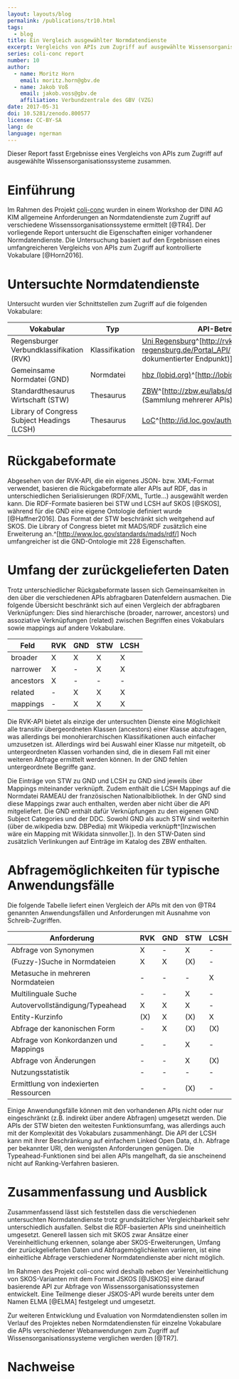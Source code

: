 ```yaml
---
layout: layouts/blog
permalink: /publications/tr10.html
tags:
  - blog
title: Ein Vergleich ausgewählter Normdatendienste
excerpt: Vergleichs von APIs zum Zugriff auf ausgewählte Wissensorganisationssysteme
series: coli-conc report
number: 10
author:
  - name: Moritz Horn
    email: moritz.horn@gbv.de 
  - name: Jakob Voß
    email: jakob.voss@gbv.de
    affiliation: Verbundzentrale des GBV (VZG)
date: 2017-05-31
doi: 10.5281/zenodo.800577
license: CC-BY-SA
lang: de
language: ngerman
---
```


Dieser Report fasst Ergebnisse eines Vergleichs von APIs zum Zugriff auf
ausgewählte Wissensorganisationssysteme zusammen.

# Einführung

Im Rahmen des Projekt [coli-conc](https://coli-conc.gbv.de/) wurden in einem
Workshop der DINI AG KIM allgemeine Anforderungen an Normdatendienste zum
Zugriff auf verschiedene Wissenssorganisationssysteme ermittelt [@TR4]. Der
vorliegende Report untersucht die Eigenschaften einiger vorhandener
Normdatendienste. Die Untersuchung basiert auf den Ergebnissen eines
umfangreicheren Vergleichs von APIs zum Zugriff auf kontrollierte Vokabulare
[@Horn2016].

# Untersuchte Normdatendienste

Untersucht wurden vier Schnittstellen zum Zugriff auf die folgenden Vokabulare:

Vokabular                                   | Typ            | API-Betreiber
--------------------------------------------|----------------|-----
Regensburger Verbundklassifikation (RVK)    | Klassifikation | [Uni Regensburg](http://rvk.uni-regensburg.de/api/)^[<http://rvk.uni-regensburg.de/Portal_API/> (nicht dokumentierter Endpunkt)]
Gemeinsame Normdatei (GND)                  | Normdatei      | [hbz (lobid.org)](http://lobid.org/api)^[<http://lobid.org/api>]
Standardthesaurus Wirtschaft (STW)          | Thesaurus      | [ZBW](http://zbw.eu/labs/de/project/econ-ws)^[<http://zbw.eu/labs/de/project/econ-ws> (Sammlung mehrerer APIs)]
Library of Congress Subject Headings (LCSH) | Thesaurus      | [LoC](http://id.loc.gov/authorities/subjects.html)^[<http://id.loc.gov/authorities/subjects.html>]

# Rückgabeformate

Abgesehen von der RVK-API, die ein eigenes JSON- bzw. XML-Format verwendet,
basieren die Rückgabeformate aller APIs auf RDF, das in unterschiedlichen
Serialisierungen (RDF/XML, Turtle...) ausgewählt werden kann. Die RDF-Formate
basieren bei STW und LCSH auf SKOS [@SKOS], während für die GND eine eigene
Ontologie definiert wurde [@Haffner2016]. Das Format der STW beschränkt sich
weitgehend auf SKOS. Die Library of Congress bietet mit MADS/RDF zusätzlich
eine Erweiterung an.^[<http://www.loc.gov/standards/mads/rdf/>] Noch
umfangreicher ist die GND-Ontologie mit 228 Eigenschaften.

# Umfang der zurückgelieferten Daten

Trotz unterschiedlicher Rückgabeformate lassen sich Gemeinsamkeiten in den über
die verschiedenen APIs abfragbaren Datenfeldern ausmachen. Die folgende
Übersicht beschränkt sich auf einen Vergleich der abfragbaren Verknüpfungen:
Dies sind hierarchische (broader, narrower, ancestors) und assoziative
Verknüpfungen (related) zwischen Begriffen eines Vokabulars sowie mappings auf
andere Vokabulare.
 
Feld            | RVK   | GND   | STW   | LCSH
----------------|-------|-------|-------|-----
broader         | X     | X     | X     | X
narrower        | X     | -     | X     | X
ancestors       | X     | -     | -     | -
related         | -     | X     | X     | X
mappings        | -     | X     | X     | X

Die RVK-API bietet als einzige der untersuchten Dienste eine Möglichkeit alle
transitiv übergeordneten Klassen (ancestors) einer Klasse abzufragen, was
allerdings bei monohierarchischen Klassifikationen auch einfacher umzusetzen
ist. Allerdings wird bei Auswahl einer Klasse nur mitgeteilt, ob
untergeordneten Klassen vorhanden sind, die in diesem Fall mit einer weiteren
Abfrage ermittelt werden können. In der GND fehlen untergeordnete Begriffe
ganz.

Die Einträge von STW zu GND und LCSH zu GND sind jeweils über Mappings
miteinander verknüpft. Zudem enthält die LCSH Mappings auf die Normdatei RAMEAU
der französischen Nationalbibliothek. In der GND sind diese Mappings zwar auch
enthalten, werden aber nicht über die API mitgeliefert.  Die GND enthält dafür
Verknüpfungen zu den eigenen GND Subject Categories und der DDC.  Sowohl GND
als auch STW sind weiterhin (über de.wikipedia bzw. DBPedia) mit Wikipedia
verknüpft^[Inzwischen wäre ein Mapping mit Wikidata sinnvoller.]).  In den
STW-Daten sind zusätzlich Verlinkungen auf Einträge im Katalog des ZBW
enthalten.

# Abfragemöglichkeiten für typische Anwendungsfälle

Die folgende Tabelle liefert einen Vergleich der APIs mit den von @TR4
genannten Anwendungsfällen und Anforderungen mit Ausnahme von
Schreib-Zugriffen.

 Anforderung                            | RVK   | GND   | STW   | LCSH
----------------------------------------|-------|-------|-------|-----
Abfrage von Synonymen                   | X     | -     | X     | -
(Fuzzy-)Suche in Normdateien            | X     | X     | (X)   | -
Metasuche in mehreren Normdateien       | -     | -     | -     | X 
Multilinguale Suche                     | -     | -     | X     | -
Autovervollständigung/Typeahead         | X     | X     | X     | -
Entity-Kurzinfo                         | (X)   | X     | (X)   | X 
Abfrage der kanonischen Form            | -     | X     | (X)   | (X)
Abfrage von Konkordanzen und Mappings   | -     | -     | X     | -
Abfrage von Änderungen                  | -     | -     | X     | (X)
Nutzungsstatistik                       | -     | -     | -     | -
Ermittlung von indexierten Ressourcen   | -     | -     | (X)   | -

Einige Anwendungsfälle können mit den vorhandenen APIs nicht oder nur
eingeschränkt (z.B. indirekt über andere Abfragen) umgesetzt werden. Die APIs
der STW bieten den weitesten Funktionsumfang, was allerdings auch mit der
Komplexität des Vokabulars zusammenhängt. Die API der LCSH kann mit ihrer
Beschränkung auf einfachem Linked Open Data, d.h. Abfrage per bekannter URI,
den wenigsten Anforderungen genügen. Die Typeahead-Funktionen sind bei allen
APIs mangelhaft, da sie anscheinend nicht auf Ranking-Verfahren basieren.

# Zusammenfassung und Ausblick

Zusammenfassend lässt sich feststellen dass die verschiedenen untersuchten
Normdatendienste trotz grundsätzlicher Vergleichbarkeit sehr unterschiedlich
ausfallen. Selbst die RDF-basierten APIs sind uneinheitlich umgesetzt. Generell
lassen sich mit SKOS zwar Ansätze einer Vereinheitlichung erkennen, solange
aber SKOS-Erweiterungen, Umfang der zurückgelieferten Daten und
Abfragemöglichkeiten variieren, ist eine einheitliche Abfrage verschiedener
Normdatendienste aber nicht möglich.

Im Rahmen des Projekt coli-conc wird deshalb neben der Vereinheitlichung von
SKOS-Varianten mit dem Format JSKOS [@JSKOS] eine darauf basierende API zur
Abfrage von Wissenssorganisationssystemen entwickelt. Eine Teilmenge dieser
JSKOS-API wurde bereits unter dem Namen ELMA [@ELMA] festgelegt und umgesetzt.

Zur weiteren Entwicklung und Evaluation von Normdatendiensten sollen im Verlauf
des Projektes neben Normdatendiensten für einzelne Vokabulare die APIs
verschiedener Webanwendungen zum Zugriff auf Wissensorganisationssysteme
verglichen werden [@TR7].

# Nachweise


